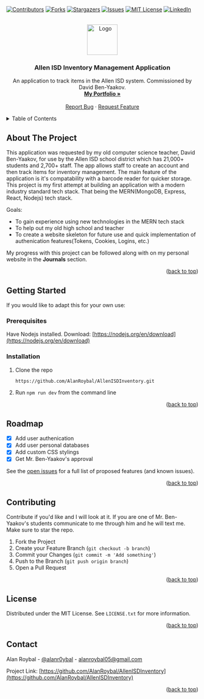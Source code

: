 <!-- Improved compatibility of back to top link: See: https://github.com/othneildrew/Best-README-Template/pull/73 -->
<a name="readme-top"></a>

[![Contributors][contributors-shield]][contributors-url]
[![Forks][forks-shield]][forks-url]
[![Stargazers][stars-shield]][stars-url]
[![Issues][issues-shield]][issues-url]
[![MIT License][license-shield]][license-url]
[![LinkedIn][linkedin-shield]][linkedin-url]



<!-- PROJECT LOGO -->
<br />
<div align="center">
  <a href="https://github.com/AlanRoybal/AllenISDInventory">
    <img src="src/images/ahrilogo.png" alt="Logo" width="80" height="80">
  </a>

  <h3 align="center">Allen ISD Inventory Management Application</h3>

  <p align="center">
    An application to track items in the Allen ISD system. Commissioned by David Ben-Yaakov.
    <br />
    <a href="https://alanroybal.github.io"><strong>My Portfolio »</strong></a>
    <br />
    <br />
    <a href="https://github.com/AlanRoybal/AllenISDInventory/issues">Report Bug</a>
    ·
    <a href="https://github.com/AlanRoybal/AllenISDInventory/issues">Request Feature</a>
  </p>
</div>



<!-- TABLE OF CONTENTS -->
<details>
  <summary>Table of Contents</summary>
  <ol>
    <li>
      <a href="#about-the-project">About The Project</a>
      <ul>
        <li><a href="#built-with">Built With</a></li>
      </ul>
    </li>
    <li>
      <a href="#getting-started">Getting Started</a>
      <ul>
        <li><a href="#prerequisites">Prerequisites</a></li>
        <li><a href="#installation">Installation</a></li>
      </ul>
    </li>
    <li><a href="#roadmap">Roadmap</a></li>
    <li><a href="#contributing">Contributing</a></li>
    <li><a href="#license">License</a></li>
    <li><a href="#contact">Contact</a></li>
  </ol>
</details>



<!-- ABOUT THE PROJECT -->
## About The Project

This application was requested by my old computer science teacher, David Ben-Yaakov, for use by the Allen ISD school district which has 21,000+ students and 2,700+ staff. The app allows staff to create an account and then track items for inventory management. The main feature of the application is it's compatability with a barcode reader for quicker storage. This project is my first attempt at building an application with a modern industry standard tech stack. That being the MERN(MongoDB, Express, React, Nodejs) tech stack.

Goals:
* To gain experience using new technologies in the MERN tech stack
* To help out my old high school and teacher
* To create a website skeleton for future use and quick implementation of authenication features(Tokens, Cookies, Logins, etc.)

My progress with this project can be followed along with on my personal website in the __Journals__ section.

<p align="right">(<a href="#readme-top">back to top</a>)</p>



<!-- GETTING STARTED -->
## Getting Started

If you would like to adapt this for your own use:

### Prerequisites

Have Nodejs installed.
Download: [https://nodejs.org/en/download](https://nodejs.org/en/download)


### Installation

1. Clone the repo
   ```sh
   https://github.com/AlanRoybal/AllenISDInventory.git
   ```
2. Run ```npm run dev``` from the command line

<p align="right">(<a href="#readme-top">back to top</a>)</p>



<!-- ROADMAP -->
## Roadmap

- [x] Add user authenication
- [x] Add user personal databases
- [x] Add custom CSS stylings
- [x] Get Mr. Ben-Yaakov's approval

See the [open issues](https://github.com/AlanRoybal/AllenISDInventory/issues) for a full list of proposed features (and known issues).

<p align="right">(<a href="#readme-top">back to top</a>)</p>



<!-- CONTRIBUTING -->
## Contributing

Contribute if you'd like and I will look at it. If you are one of Mr. Ben-Yaakov's students communicate to me through him and he will text me. Make sure to star the repo.

1. Fork the Project
2. Create your Feature Branch (`git checkout -b branch`)
3. Commit your Changes (`git commit -m 'Add something'`)
4. Push to the Branch (`git push origin branch`)
5. Open a Pull Request

<p align="right">(<a href="#readme-top">back to top</a>)</p>



<!-- LICENSE -->
## License

Distributed under the MIT License. See `LICENSE.txt` for more information.

<p align="right">(<a href="#readme-top">back to top</a>)</p>



<!-- CONTACT -->
## Contact

Alan Roybal - [@alanr0ybal](https://www.instagram.com/alanr0ybal/) - alanroybal05@gmail.com

Project Link: [https://github.com/AlanRoybal/AllenISDInventory](https://github.com/AlanRoybal/AllenISDInventory)

<p align="right">(<a href="#readme-top">back to top</a>)</p>


<!-- MARKDOWN LINKS & IMAGES -->
<!-- https://www.markdownguide.org/basic-syntax/#reference-style-links -->
[contributors-shield]: https://img.shields.io/github/contributors/AlanRoybal/AllenISDInventory.svg?style=for-the-badge
[contributors-url]: https://github.com/AlanRoybal/AllenISDInventory/contributors
[forks-shield]: https://img.shields.io/github/forks/AlanRoybal/AllenISDInventory.svg?style=for-the-badge
[forks-url]: https://github.com/AlanRoybal/AllenISDInventory/members
[stars-shield]: https://img.shields.io/github/stars/AlanRoybal/AllenISDInventory.svg?style=for-the-badge
[stars-url]: https://github.com/AlanRoybal/AllenISDInventory/stargazers
[issues-shield]: https://img.shields.io/github/issues/AlanRoybal/AllenISDInventory.svg?style=for-the-badge
[issues-url]: https://github.com/AlanRoybal/AllenISDInventory/issues
[license-shield]: https://img.shields.io/github/license/AlanRoybal/AllenISDInventory.svg?style=for-the-badge
[license-url]: https://github.com/AlanRoybal/AllenISDInventory/blob/master/LICENSE.txt
[linkedin-shield]: https://img.shields.io/badge/-LinkedIn-black.svg?style=for-the-badge&logo=linkedin&colorB=555
[linkedin-url]: https://linkedin.com/in/alan-roybal
